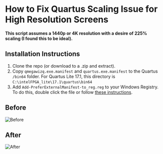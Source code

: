 # How to Fix Quartus Scaling Issue for High Resolution Screens

**This script assumes a 1440p or 4K resolution with a desire of 225% scaling (I found this to be ideal).**

## Installation Instructions
1. Clone the repo (or download to a .zip and extract).
2. Copy `qmegawizq.exe.manifest` and `quartus.exe.manifest` to the Quartus `/bin64` folder. For Quartus Lite 17.1, this directory is `C:\intelFPGA_lite\17.1\quartus\bin64`
3. Add `Add-PreferExternalManifest-to_reg.reg` to your Windows Registry. To do this, double click the file or follow [these instructions](http://www.tomsitpro.com/articles/windows-10-registry,2-1015.html).

## Before
![Before](https://i.imgur.com/1sEWyKl.png)

## After
![After](https://i.imgur.com/nnRGpQ8.png)
